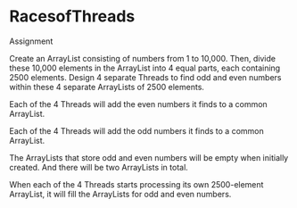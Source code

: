 # RacesofThreads



Assignment

Create an ArrayList consisting of numbers from 1 to 10,000. Then, divide these 10,000 elements in the ArrayList into 4 equal parts, each containing 2500 elements. Design 4 separate Threads to find odd and even numbers within these 4 separate ArrayLists of 2500 elements.

Each of the 4 Threads will add the even numbers it finds to a common ArrayList.

Each of the 4 Threads will add the odd numbers it finds to a common ArrayList.

The ArrayLists that store odd and even numbers will be empty when initially created. And there will be two ArrayLists in total.

When each of the 4 Threads starts processing its own 2500-element ArrayList, it will fill the ArrayLists for odd and even numbers.
